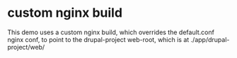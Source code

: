 # custom nginx build

This demo uses a custom nginx build, which overrides the default.conf
nginx conf, to point to the drupal-project web-root, which is at 
./app/drupal-project/web/

